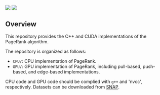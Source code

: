 [![](https://img.shields.io/badge/C++-Language-blue.svg?style=flat&logo=c%2B%2B)](http://www.cplusplus.com/doc/tutorial/)
[![](https://img.shields.io/badge/CUDA-NVIDIA-green)](https://developer.nvidia.com/)

## Overview
This repository provides the C++ and CUDA implementations of the PageRank algorithm.

The repository is organized as follows:
* ```CPU/```: CPU implementation of PageRank.
* ```GPU/```: GPU implementation of PageRank, including pull-based, push-based, and edge-based implementations.

CPU code and GPU code should be complied with `g++` and 'nvcc', respectively.
Datasets can be downloaded from [SNAP](http://snap.stanford.edu/data/index.html).
